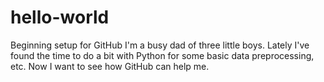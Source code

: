 # hello-world
Beginning setup for GitHub
I'm a busy dad of three little boys. 
Lately I've found the time to do a bit with Python for some basic data preprocessing, etc. 
Now I want to see how GitHub can help me.

